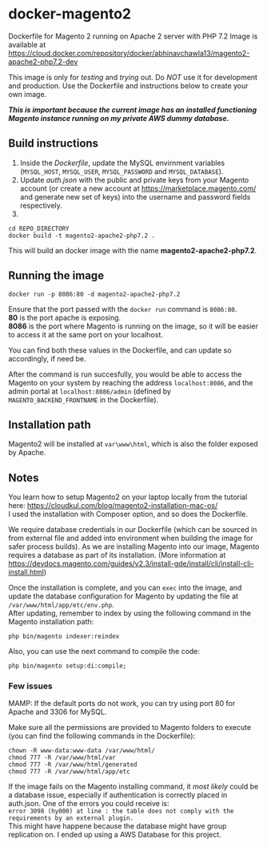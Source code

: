 # docker-magento2
Dockerfile for Magento 2 running on Apache 2 server with PHP 7.2
Image is available at https://cloud.docker.com/repository/docker/abhinavchawla13/magento2-apache2-php7.2-dev


This image is only for *testing* and *trying* out. Do *NOT* use it for development and production. Use the Dockerfile and instructions below to create your own image.

___This is important because the current image has an installed functioning Magento instance running on my private AWS dummy database.___


## Build instructions
1. Inside the *Dockerfile*, update the MySQL envirnment variables (`MYSQL_HOST`, `MYSQL_USER`, `MYSQL_PASSWORD` and `MYSQL_DATABASE`).
2. Update *auth.json* with the public and private keys from your Magento account (or create a new account at https://marketplace.magento.com/ and generate new set of keys) into the username and password fields respectively.
3. 
```
cd REPO_DIRECTORY
docker build -t magento2-apache2-php7.2 .
```

This will build an docker image with the name **magento2-apache2-php7.2**. 

## Running the image
```
docker run -p 8086:80 -d magento2-apache2-php7.2
```
Ensure that the port passed with the `docker run` command is `8086:80`.<br>
**80** is the port apache is exposing.<br>
**8086** is the port where Magento is running on the image, so it will be easier to access it at the same port on your localhost.

You can find both these values in the Dockerfile, and can update so accordingly, if need be. 

After the command is run succesfully, you would be able to access the Magento on your system by reaching the address `localhost:8086`, and the admin portal at `localhost:8086/admin` (defined by `MAGENTO_BACKEND_FRONTNAME` in the Dockerfile). 

## Installation path
Magento2 will be installed at `var\www\html`, which is also the folder exposed by Apache.

## Notes
You learn how to setup Magento2 on your laptop locally from the tutorial here: https://cloudkul.com/blog/magento2-installation-mac-os/<br>
I used the installation with Composer option, and so does the Dockerfile.

We require database credentials in our Dockerfile (which can be sourced in from external file and added into environment when building the image for safer process builds). As we are installing Magento into our image, Magento requires a database as part of its installation. (More information at https://devdocs.magento.com/guides/v2.3/install-gde/install/cli/install-cli-install.html)

Once the installation is complete, and you can `exec` into the image, and update the database configuration for Magento by updating the file at `/var/www/html/app/etc/env.php`. <br>
After updating, remember to index by using the following command in the Magento installation path:<br>
```
php bin/magento indexer:reindex
```
Also, you can use the next command to compile the code:
```
php bin/magento setup:di:compile;
```

### Few issues
MAMP: If the default ports do not work, you can try using port 80 for Apache and 3306 for MySQL.

Make sure all the permissions are provided to Magento folders to execute (you can find the following commands in the Dockerfile):
```
chown -R www-data:www-data /var/www/html/ 
chmod 777 -R /var/www/html/var
chmod 777 -R /var/www/html/generated
chmod 777 -R /var/www/html/app/etc
```

If the image fails on the Magento installing command, it _most likely_ could be a database issue, especially if authentication is correctly placed in auth.json. One of the errors you could receive is:<br>
`error 3098 (hy000) at line : the table does not comply with the requirements by an external plugin.`<br>
This might have happene because the database might have group replication on. I ended up using a AWS Database for this project.
